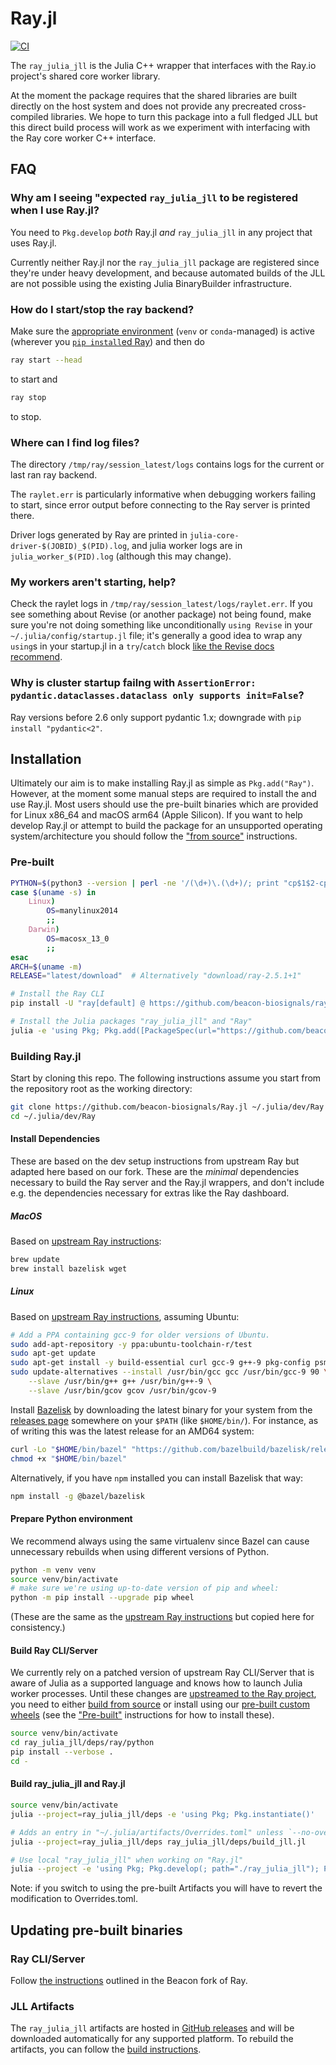 # Ray.jl

[![CI](https://github.com/beacon-biosignals/Ray.jl/workflows/CI/badge.svg?branch=main)](https://github.com/beacon-biosignals/Ray.jl/actions/workflows/CI.yml?query=workflow%3ACI+branch%3Amain)

The `ray_julia_jll` is the Julia C++ wrapper that interfaces with the Ray.io project's shared core worker library.

At the moment the package requires that the shared libraries are built directly on the host system and does not provide any precreated cross-compiled libraries. We hope to turn this package into a full fledged JLL but this direct build process will work as we experiment with interfacing with the Ray core worker C++ interface.


## FAQ

### Why am I seeing "expected `ray_julia_jll` to be registered when I use Ray.jl?

You need to `Pkg.develop` _both_ Ray.jl _and_ `ray_julia_jll` in any project that uses Ray.jl.

Currently neither Ray.jl nor the `ray_julia_jll` package are registered since they're under heavy development, and because automated builds of the JLL are not possible using the existing Julia BinaryBuilder infrastructure.

### How do I start/stop the ray backend?

Make sure the [appropriate environment](#prepare-python-environment) (`venv` or `conda`-managed) is active (wherever you [`pip install`ed Ray](#install-ray-cliserver)) and then do

```sh
ray start --head
```

to start and

```sh
ray stop
```

to stop.

### Where can I find log files?

The directory `/tmp/ray/session_latest/logs` contains logs for the current or last ran ray backend.

The `raylet.err` is particularly informative when debugging workers failing to start, since error output before connecting to the Ray server is printed there.

Driver logs generated by Ray are printed in `julia-core-driver-$(JOBID)_$(PID).log`, and julia worker logs are in `julia_worker_$(PID).log` (although this may change).

### My workers aren't starting, help?

Check the raylet logs in `/tmp/ray/session_latest/logs/raylet.err`.  If you see something about Revise (or another package) not being found, make sure you're not doing something like unconditionally `using Revise` in your `~/.julia/config/startup.jl` file; it's generally a good idea to wrap any `using`s in your startup.jl in a `try`/`catch` block [like the Revise docs recommend](https://timholy.github.io/Revise.jl/stable/config/#Using-Revise-by-default-1).

### Why is cluster startup failng with `AssertionError: pydantic.dataclasses.dataclass only supports init=False`?

Ray versions before 2.6 only support pydantic 1.x; downgrade with `pip install "pydantic<2"`.

## Installation

Ultimately our aim is to make installing Ray.jl as simple as `Pkg.add("Ray")`. However, at the moment some manual steps are required to install the and use Ray.jl. Most users should use the pre-built binaries which are provided for Linux x86_64 and macOS arm64 (Apple Silicon). If you want to help develop Ray.jl or attempt to build the package for an unsupported operating system/architecture you should follow the ["from source"](#building-rayjl) instructions.

### Pre-built

```sh
PYTHON=$(python3 --version | perl -ne '/(\d+)\.(\d+)/; print "cp$1$2-cp$1$2"')
case $(uname -s) in
    Linux)
        OS=manylinux2014
        ;;
    Darwin)
        OS=macosx_13_0
        ;;
esac
ARCH=$(uname -m)
RELEASE="latest/download"  # Alternatively "download/ray-2.5.1+1"

# Install the Ray CLI
pip install -U "ray[default] @ https://github.com/beacon-biosignals/ray/releases/$RELEASE/ray-2.5.1-${PYTHON}-${OS}_${ARCH}.whl" "pydantic<2"

# Install the Julia packages "ray_julia_jll" and "Ray"
julia -e 'using Pkg; Pkg.add([PackageSpec(url="https://github.com/beacon-biosignals/Ray.jl", subdir="ray_julia_jll"), PackageSpec(url="https://github.com/beacon-biosignals/Ray.jl")])'
```

### Building Ray.jl

Start by cloning this repo. The following instructions assume you start from the repository root as the working directory:

```sh
git clone https://github.com/beacon-biosignals/Ray.jl ~/.julia/dev/Ray
cd ~/.julia/dev/Ray
```

#### Install Dependencies

These are based on the dev setup instructions from upstream Ray but adapted here based on our fork. These are the _minimal_ dependencies necessary to build the Ray server and the Ray.jl wrappers, and don't include e.g. the dependencies necessary for extras like the Ray dashboard.

##### MacOS

Based on [upstream Ray instructions](https://docs.ray.io/en/releases-2.5.1/ray-contribute/development.html#preparing-to-build-ray-on-macos):

```sh
brew update
brew install bazelisk wget
```

##### Linux

Based on [upstream Ray instructions](https://docs.ray.io/en/releases-2.5.1/ray-contribute/development.html#preparing-to-build-ray-on-linux), assuming Ubuntu:

```sh
# Add a PPA containing gcc-9 for older versions of Ubuntu.
sudo add-apt-repository -y ppa:ubuntu-toolchain-r/test
sudo apt-get update
sudo apt-get install -y build-essential curl gcc-9 g++-9 pkg-config psmisc unzip
sudo update-alternatives --install /usr/bin/gcc gcc /usr/bin/gcc-9 90 \
    --slave /usr/bin/g++ g++ /usr/bin/g++-9 \
    --slave /usr/bin/gcov gcov /usr/bin/gcov-9
```

Install [Bazelisk](https://github.com/bazelbuild/bazelisk#readme) by downloading the latest binary for your system from the [releases page](https://github.com/bazelbuild/bazelisk/releases) somewhere on your `$PATH` (like `$HOME/bin/`).  For instance, as of writing this was the latest release for an AMD64 system:

```sh
curl -Lo "$HOME/bin/bazel" "https://github.com/bazelbuild/bazelisk/releases/download/v1.18.0/bazelisk-linux-amd64"
chmod +x "$HOME/bin/bazel"
```

Alternatively, if you have `npm` installed you can install Bazelisk that way:

```sh
npm install -g @bazel/bazelisk
```

#### Prepare Python environment

We recommend always using the same virtualenv since Bazel can cause unnecessary rebuilds when using different versions of Python.

```sh
python -m venv venv
source venv/bin/activate
# make sure we're using up-to-date version of pip and wheel:
python -m pip install --upgrade pip wheel
```

(These are the same as the [upstream Ray instructions](https://docs.ray.io/en/releases-2.5.1/ray-contribute/development.html#prepare-the-python-environment) but copied here for consistency.)

#### Build Ray CLI/Server

We currently rely on a patched version of upstream Ray CLI/Server that is aware of Julia as a supported language and knows how to launch Julia worker processes. Until these changes are [upstreamed to the Ray project](https://github.com/ray-project/ray/issues/39637), you need to either [build from source](https://github.com/beacon-biosignals/ray/blob/beacon-main/python/README-building-wheels.md) or install using our [pre-built custom wheels](https://github.com/beacon-biosignals/ray/releases) (see the ["Pre-built"](#pre-built) instructions for how to install these).

```sh
source venv/bin/activate
cd ray_julia_jll/deps/ray/python
pip install --verbose .
cd -
```

#### Build ray_julia_jll and Ray.jl

```sh
source venv/bin/activate
julia --project=ray_julia_jll/deps -e 'using Pkg; Pkg.instantiate()'

# Adds an entry in "~/.julia/artifacts/Overrides.toml" unless `--no-override` is passed
julia --project=ray_julia_jll/deps ray_julia_jll/deps/build_jll.jl

# Use local "ray_julia_jll" when working on "Ray.jl"
julia --project -e 'using Pkg; Pkg.develop(; path="./ray_julia_jll"); Pkg.instantiate()'
```

Note: if you switch to using the pre-built Artifacts you will have to revert the modification to Overrides.toml.

## Updating pre-built binaries

### Ray CLI/Server

Follow [the instructions](https://github.com/beacon-biosignals/ray/blob/beacon-main/python/README-building-wheels.md) outlined in the Beacon fork of Ray.

### JLL Artifacts

The `ray_julia_jll` artifacts are hosted in [GitHub releases](https://github.com/beacon-biosignals/Ray.jl/releases) and will be downloaded automatically for any supported platform. To rebuild the artifacts, you can follow the [build instructions](./ray_julia_jll/gen/README.md).
